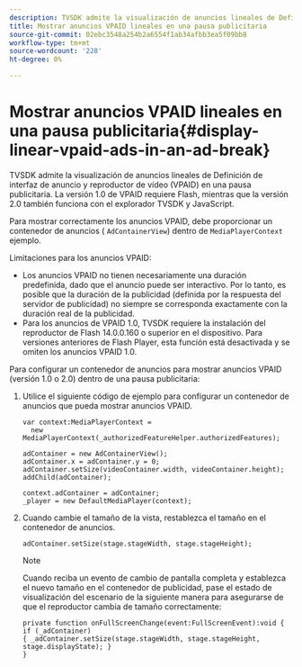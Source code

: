 ```yaml
---
description: TVSDK admite la visualización de anuncios lineales de Definición de interfaz de anuncio y reproductor de vídeo (VPAID) en una pausa publicitaria. La versión 1.0 de VPAID requiere Flash, mientras que la versión 2.0 también funciona con el explorador TVSDK y JavaScript.
title: Mostrar anuncios VPAID lineales en una pausa publicitaria
source-git-commit: 02ebc3548a254b2a6554f1ab34afbb3ea5f09bb8
workflow-type: tm+mt
source-wordcount: '228'
ht-degree: 0%

---
```


# Mostrar anuncios VPAID lineales en una pausa publicitaria{#display-linear-vpaid-ads-in-an-ad-break}

TVSDK admite la visualización de anuncios lineales de Definición de interfaz de anuncio y reproductor de vídeo (VPAID) en una pausa publicitaria. La versión 1.0 de VPAID requiere Flash, mientras que la versión 2.0 también funciona con el explorador TVSDK y JavaScript.

Para mostrar correctamente los anuncios VPAID, debe proporcionar un contenedor de anuncios ( `AdContainerView`) dentro de `MediaPlayerContext` ejemplo.

Limitaciones para los anuncios VPAID:

* Los anuncios VPAID no tienen necesariamente una duración predefinida, dado que el anuncio puede ser interactivo. Por lo tanto, es posible que la duración de la publicidad (definida por la respuesta del servidor de publicidad) no siempre se corresponda exactamente con la duración real de la publicidad.
* Para los anuncios de VPAID 1.0, TVSDK requiere la instalación del reproductor de Flash 14.0.0.160 o superior en el dispositivo. Para versiones anteriores de Flash Player, esta función está desactivada y se omiten los anuncios VPAID 1.0.

Para configurar un contenedor de anuncios para mostrar anuncios VPAID (versión 1.0 o 2.0) dentro de una pausa publicitaria:

1. Utilice el siguiente código de ejemplo para configurar un contenedor de anuncios que pueda mostrar anuncios VPAID.

   ```
   var context:MediaPlayerContext =  
     new MediaPlayerContext(_authorizedFeatureHelper.authorizedFeatures); 
   
   adContainer = new AdContainerView(); 
   adContainer.x = adContainer.y = 0; 
   adContainer.setSize(videoContainer.width, videoContainer.height); 
   addChild(adContainer); 
   
   context.adContainer = adContainer; 
   _player = new DefaultMediaPlayer(context);
   ```

1. Cuando cambie el tamaño de la vista, restablezca el tamaño en el contenedor de anuncios.

   ```
   adContainer.setSize(stage.stageWidth, stage.stageHeight);
   ```

   >[!NOTE]
   >
   >Cuando reciba un evento de cambio de pantalla completa y establezca el nuevo tamaño en el contenedor de publicidad, pase el estado de visualización del escenario de la siguiente manera para asegurarse de que el reproductor cambia de tamaño correctamente:
   >
   >```
   >private function onFullScreenChange(event:FullScreenEvent):void { 
   >if (_adContainer) 
   >{ _adContainer.setSize(stage.stageWidth, stage.stageHeight, stage.displayState); } 
   >}
   >```
   >
